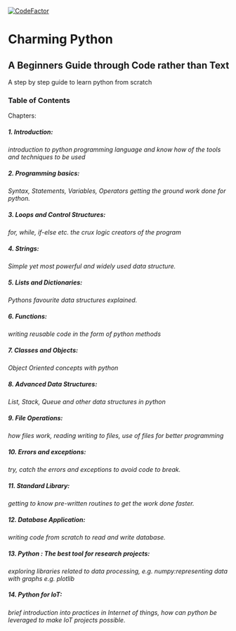 [![CodeFactor](https://www.codefactor.io/repository/github/ramlaxman/charmingpython/badge/master)](https://www.codefactor.io/repository/github/ramlaxman/charmingpython/overview/master)

# Charming Python
## A Beginners Guide through Code rather than Text

A step by step guide to learn python from scratch

### Table of Contents  
Chapters:
##### 1. Introduction: 
_introduction to python programming language and know how of the tools and techniques to be used_
##### 2. Programming basics:
_Syntax, Statements, Variables, Operators getting the ground work done for python._
##### 3. Loops and Control Structures:
_for, while, if-else etc. the crux logic creators of the program_
##### 4. Strings:
_Simple yet most powerful and widely used data structure._
##### 5. Lists and Dictionaries:
_Pythons favourite data structures explained._
##### 6. Functions:
_writing reusable code in the form of python methods_
##### 7. Classes and Objects:
_Object Oriented concepts with python_
##### 8. Advanced Data Structures:
_List, Stack, Queue and other data structures in python_
##### 9. File Operations:
_how files work, reading writing to files, use of files for better programming_
##### 10. Errors and exceptions:
_try, catch the errors and exceptions to avoid code to break._
##### 11. Standard Library:
_getting to know pre-written routines to get the work done faster._
##### 12. Database Application:
_writing code from scratch to read and write database._
##### 13. Python : The best tool for research projects:
_exploring libraries related to data processing, e.g. numpy:representing data with graphs e.g. plotlib_
##### 14. Python for IoT:
_brief introduction into practices in Internet of things, how can python be leveraged to make IoT projects possible._
